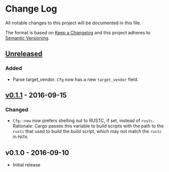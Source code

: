 # Change Log

All notable changes to this project will be documented in this file.

The format is based on [Keep a Changelog](http://keepachangelog.com/) 
and this project adheres to [Semantic Versioning](http://semver.org/).

## [Unreleased]

### Added

- Parse target_vendor. `Cfg` now has a new `target_vendor` field.

## [v0.1.1] - 2016-09-15

### Changed

- `Cfg::new` now prefers shelling out to RUSTC, if set, instead of `rustc`. Rationale: Cargo passes
  this variable to build scripts with the path to the `rustc` that used to build the build script,
  which may not match the `rustc` in `PATH`.
  
## v0.1.0 - 2016-09-10

- Initial release

[Unreleased]: https://github.com/japaric/rustc-cfg/compare/v0.1.0...HEAD
[v0.1.1]: https://github.com/japaric/rustc-cfg/compare/v0.1.0...v0.1.1
